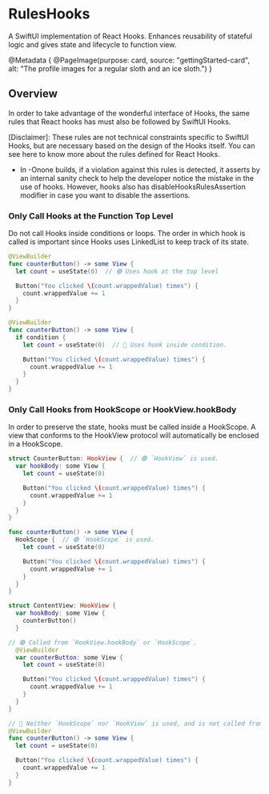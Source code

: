 # RulesHooks

A SwiftUI implementation of React Hooks. Enhances reusability of stateful logic and gives state and lifecycle to function view.

@Metadata {
  @PageImage(purpose: card, source: "gettingStarted-card", alt: "The profile images for a regular sloth and an ice sloth.")
}

## Overview

In order to take advantage of the wonderful interface of Hooks, the same rules that React hooks has must also be followed by SwiftUI Hooks.

[Disclaimer]: These rules are not technical constraints specific to SwiftUI Hooks, but are necessary based on the design of the Hooks itself. You can see here to know more about the rules defined for React Hooks.

* In -Onone builds, if a violation against this rules is detected, it asserts by an internal sanity check to help the developer notice the mistake in the use of hooks. However, hooks also has disableHooksRulesAssertion modifier in case you want to disable the assertions.

### Only Call Hooks at the Function Top Level
Do not call Hooks inside conditions or loops. The order in which hook is called is important since Hooks uses LinkedList to keep track of its state.

```swift
@ViewBuilder
func counterButton() -> some View {
  let count = useState(0)  // 🟢 Uses hook at the top level

  Button("You clicked \(count.wrappedValue) times") {
    count.wrappedValue += 1
  }
}
```

```swift
@ViewBuilder
func counterButton() -> some View {
  if condition {
    let count = useState(0)  // 🔴 Uses hook inside condition.

    Button("You clicked \(count.wrappedValue) times") {
      count.wrappedValue += 1
    }
  }
}
```

### Only Call Hooks from HookScope or HookView.hookBody

In order to preserve the state, hooks must be called inside a HookScope.
A view that conforms to the HookView protocol will automatically be enclosed in a HookScope.

```swift
struct CounterButton: HookView {  // 🟢 `HookView` is used.
  var hookBody: some View {
    let count = useState(0)

    Button("You clicked \(count.wrappedValue) times") {
      count.wrappedValue += 1
    }
  }
}

```

```swift
func counterButton() -> some View {
  HookScope {  // 🟢 `HookScope` is used.
    let count = useState(0)

    Button("You clicked \(count.wrappedValue) times") {
      count.wrappedValue += 1
    }
  }
}
```

```swift
struct ContentView: HookView {
  var hookBody: some View {
    counterButton()
  }

// 🟢 Called from `HookView.hookBody` or `HookScope`.
  @ViewBuilder
  var counterButton: some View {
    let count = useState(0)

    Button("You clicked \(count.wrappedValue) times") {
      count.wrappedValue += 1
    }
  }
}
```

```swift
// 🔴 Neither `HookScope` nor `HookView` is used, and is not called from them.
@ViewBuilder
func counterButton() -> some View {
  let count = useState(0)

  Button("You clicked \(count.wrappedValue) times") {
    count.wrappedValue += 1
  }
}
```
